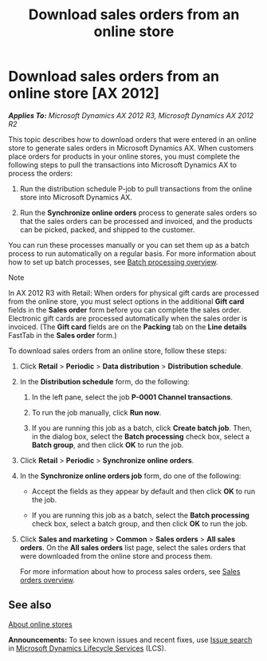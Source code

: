 ﻿---
title: Download sales orders from an online store
TOCTitle: Download sales orders from an online store
ms:assetid: 7e220abc-ea57-4769-bf4b-fe8ee75221f7
ms:mtpsurl: https://technet.microsoft.com/en-us/library/Dn631655(v=AX.60)
ms:contentKeyID: 62200106
ms.date: 04/18/2014
mtps_version: v=AX.60
f1_keywords:
- download
- sales orders
- retail
- Classes.RetailSyncOrdersSchedulerJob
- Forms.RetailCDXSchedule
- Online store
- online transactions
---

# Download sales orders from an online store [AX 2012]


_**Applies To:** Microsoft Dynamics AX 2012 R3, Microsoft Dynamics AX 2012 R2_

This topic describes how to download orders that were entered in an online store to generate sales orders in Microsoft Dynamics AX. When customers place orders for products in your online stores, you must complete the following steps to pull the transactions into Microsoft Dynamics AX to process the orders:

1.  Run the distribution schedule P-job to pull transactions from the online store into Microsoft Dynamics AX.

2.  Run the **Synchronize online orders** process to generate sales orders so that the sales orders can be processed and invoiced, and the products can be picked, packed, and shipped to the customer.

You can run these processes manually or you can set them up as a batch process to run automatically on a regular basis. For more information about how to set up batch processes, see [Batch processing overview](batch-processing-overview.md).


> [!NOTE]
> <P>In AX 2012 R3 with Retail: When orders for physical gift cards are processed from the online store, you must select options in the additional <STRONG>Gift card</STRONG> fields in the <STRONG>Sales order</STRONG> form before you can complete the sales order. Electronic gift cards are processed automatically when the sales order is invoiced. (The <STRONG>Gift card</STRONG> fields are on the <STRONG>Packing</STRONG> tab on the <STRONG>Line details</STRONG> FastTab in the <STRONG>Sales order</STRONG> form.)</P>



To download sales orders from an online store, follow these steps:

1.  Click **Retail** \> **Periodic** \> **Data distribution** \> **Distribution schedule**.

2.  In the **Distribution schedule** form, do the following:
    
    1.  In the left pane, select the job **P-0001 Channel transactions**.
    
    2.  To run the job manually, click **Run now**.
    
    3.  If you are running this job as a batch, click **Create batch job**. Then, in the dialog box, select the **Batch processing** check box, select a **Batch group**, and then click **OK** to run the job.

3.  Click **Retail** \> **Periodic** \> **Synchronize online orders**.

4.  In the **Synchronize online orders job** form, do one of the following:
    
      - Accept the fields as they appear by default and then click **OK** to run the job.
    
      - If you are running this job as a batch, select the **Batch processing** check box, select a batch group, and then click **OK** to run the job.

5.  Click **Sales and marketing** \> **Common** \> **Sales orders** \> **All sales orders**. On the **All sales orders** list page, select the sales orders that were downloaded from the online store and process them.
    
    For more information about how to process sales orders, see [Sales orders overview](sales-orders-overview.md).

## See also

[About online stores](about-online-stores.md)

  
**Announcements:** To see known issues and recent fixes, use [Issue search](http://go.microsoft.com/fwlink/?linkid=389258) in [Microsoft Dynamics Lifecycle Services](http://go.microsoft.com/fwlink/?linkid=306505) (LCS).


